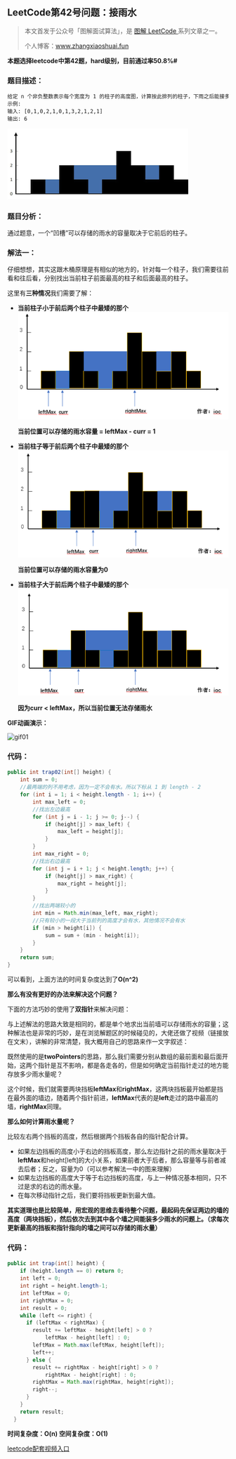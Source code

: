 ## LeetCode第42号问题：接雨水

> 本文首发于公众号「图解面试算法」，是 [图解 LeetCode ](<https://github.com/MisterBooo/LeetCodeAnimation>) 系列文章之一。
>
> 个人博客：www.zhangxiaoshuai.fun

**本题选择leetcode中第42题，hard级别，目前通过率50.8%#**

### 题目描述：

```txt
给定 n 个非负整数表示每个宽度为 1 的柱子的高度图，计算按此排列的柱子，下雨之后能接多少雨水。
示例:
输入: [0,1,0,2,1,0,1,3,2,1,2,1]
输出: 6
```

![](../Animation/resource.png)

### 题目分析：

通过题意，一个“凹槽”可以存储的雨水的容量取决于它前后的柱子。

### 解法一：

仔细想想，其实这跟木桶原理是有相似的地方的，针对每一个柱子，我们需要往前看和往后看，分别找出当前柱子前面最高的柱子和后面最高的柱子。

这里有**三种情况**我们需要了解：

- **当前柱子小于前后两个柱子中最矮的那个**
  ![01](../Animation/01.png)

  **当前位置可以存储的雨水容量 = leftMax - curr = 1**

  
  
- **当前柱子等于前后两个柱子中最矮的那个**
  ![02](../Animation/02.png)

  **当前位置可以存储的雨水容量为0**

  

- **当前柱子大于前后两个柱子中最矮的那个**![03](../Animation/03.png)

  **因为curr < leftMax，所以当前位置无法存储雨水**

**GIF动画演示：**

![gif01](../Animation/0042-trap.gif)

### 代码：

```java
public int trap02(int[] height) { 
    int sum = 0;   
    //最两端的列不用考虑，因为一定不会有水。所以下标从 1 到 length - 2    
    for (int i = 1; i < height.length - 1; i++) { 
        int max_left = 0;       
        //找出左边最高        
        for (int j = i - 1; j >= 0; j--) {  
            if (height[j] > max_left) {  
                max_left = height[j];  
            }       
        }        
        int max_right = 0;       
        //找出右边最高       
        for (int j = i + 1; j < height.length; j++) { 
            if (height[j] > max_right) {  
                max_right = height[j];   
            }       
        }       
        //找出两端较小的       
        int min = Math.min(max_left, max_right); 
        //只有较小的一段大于当前列的高度才会有水，其他情况不会有水  
        if (min > height[i]) { 
            sum = sum + (min - height[i]);       
        }   
    }   
    return sum;
}
```

可以看到，上面方法的时间复杂度达到了**O(n^2)**

**那么有没有更好的办法来解决这个问题？**

下面的方法巧妙的使用了**双指针**来解决问题：

与上述解法的思路大致是相同的，都是单个地求出当前墙可以存储雨水的容量；这种解法也是非常的巧妙，是在浏览解题区的时候碰见的，大佬还做了视频（链接放在文末），讲解的非常清楚，我大概用自己的思路来作一文字叙述：

既然使用的是**twoPointers**的思路，那么我们需要分别从数组的最前面和最后面开始，这两个指针是互不影响，都是各走各的，但是如何确定当前指针走过的地方能存放多少雨水量呢？

这个时候，我们就需要两块挡板**leftMax**和**rightMax**，这两块挡板最开始都是挡在最外面的墙边，随着两个指针前进，**leftMax**代表的是**left**走过的路中最高的墙，**rightMax**同理。

**那么如何计算雨水量呢？**

比较左右两个挡板的高度，然后根据两个挡板各自的指针配合计算。

- 如果左边挡板的高度小于右边的挡板高度，那么左边指针之前的雨水量取决于**leftMax**和height[left]的大小关系，如果前者大于后者，那么容量等与前者减去后者；反之，容量为0（可以参考解法一中的图来理解）
- 如果左边挡板的高度大于等于右边挡板的高度，与上一种情况基本相同，只不过是求的右边的雨水量。
- 在每次移动指针之后，我们要将挡板更新到最大值。

**其实道理也是比较简单，用宏观的思维去看待整个问题，最起码先保证两边的墙的高度（两块挡板），然后依次去到其中各个墙之间能装多少雨水的问题上。（求每次更新最高的挡板和指针指向的墙之间可以存储的雨水量）**

### 代码：

```java
public int trap(int[] height) {
    if (height.length == 0) return 0;
    int left = 0;
    int right = height.length-1;
    int leftMax = 0;
    int rightMax = 0;
    int result = 0;
    while (left <= right) {
      if (leftMax < rightMax) {
        result += leftMax - height[left] > 0 ?
            leftMax - height[left] : 0;
        leftMax = Math.max(leftMax, height[left]);
        left++;
      } else {
        result += rightMax - height[right] > 0 ?
            rightMax - height[right] : 0;
        rightMax = Math.max(rightMax, height[right]);
        right--;
      }
    }
    return result;
  }
```

**时间复杂度：O(n)     空间复杂度：O(1)**

[leetcode配套视频入口](https://leetcode-cn.com/problems/trapping-rain-water/solution/javashi-pin-jiang-jie-xi-lie-trapping-rain-water-b/)

